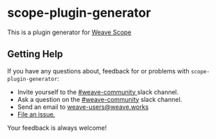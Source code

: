 # scope-plugin-generator
This is a plugin generator for [Weave Scope](https://github.com/weaveworks/scope)

## <a name="help"></a>Getting Help

If you have any questions about, feedback for or problems with `scope-plugin-generator`:

- Invite yourself to the <a href="https://weaveworks.github.io/community-slack/" target="_blank"> #weave-community </a> slack channel.
- Ask a question on the <a href="https://weave-community.slack.com/messages/general/"> #weave-community</a> slack channel.
- Send an email to <a href="mailto:weave-users@weave.works">weave-users@weave.works</a>
- <a href="https://github.com/weaveworks-plugins/scope-plugin-generator/issues/new">File an issue.</a>

Your feedback is always welcome!
